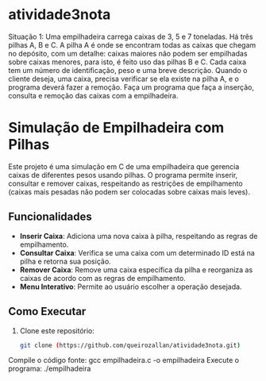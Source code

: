 # atividade3nota
Situação 1: Uma empilhadeira carrega caixas de 3, 5 e 7 toneladas. Há três pilhas A, B e C. A pilha A é onde
se encontram todas as caixas que chegam no depósito, com um detalhe: caixas maiores não podem ser
empilhadas sobre caixas menores, para isto, é feito uso das pilhas B e C. Cada caixa tem um número de
identificação, peso e uma breve descrição. Quando o cliente deseja, uma caixa, precisa verificar se ela existe
na pilha A, e o programa deverá fazer a remoção. Faça um programa que faça a inserção, consulta e remoção
das caixas com a empilhadeira.


# Simulação de Empilhadeira com Pilhas

Este projeto é uma simulação em C de uma empilhadeira que gerencia caixas de diferentes pesos usando pilhas. O programa permite inserir, consultar e remover caixas, respeitando as restrições de empilhamento (caixas mais pesadas não podem ser colocadas sobre caixas mais leves).

## Funcionalidades

- **Inserir Caixa**: Adiciona uma nova caixa à pilha, respeitando as regras de empilhamento.
- **Consultar Caixa**: Verifica se uma caixa com um determinado ID está na pilha e retorna sua posição.
- **Remover Caixa**: Remove uma caixa específica da pilha e reorganiza as caixas de acordo com as regras de empilhamento.
- **Menu Interativo**: Permite ao usuário escolher a operação desejada.

## Como Executar

1. Clone este repositório:
   ```bash
   git clone (https://github.com/queirozallan/atividade3nota.git)
Compile o código fonte:
gcc empilhadeira.c -o empilhadeira
Execute o programa:
./empilhadeira





